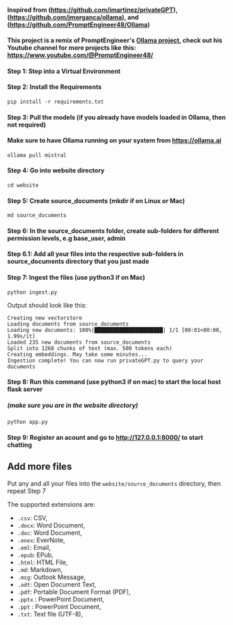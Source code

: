 #### Inspired from (https://github.com/imartinez/privateGPT), (https://github.com/jmorganca/ollama), and (https://github.com/PromptEngineer48/Ollama)

#### This project is a remix of PromptEngineer's [Ollama project](https://github.com/PromptEngineer48/Ollama), check out his Youtube channel for more projects like this: https://www.youtube.com/@PromptEngineer48/


#### Step 1: Step into a Virtual Environment

#### Step 2: Install the Requirements
```
pip install -r requirements.txt
```

#### Step 3: Pull the models (if you already have models loaded in Ollama, then not required)
#### Make sure to have Ollama running on your system from https://ollama.ai
```
ollama pull mistral
```

#### Step 4: Go into website directory
```commandline
cd website
```

#### Step 5: Create source_documents (mkdir if on Linux or Mac)
```commandline
md source_documents
```

#### Step 6: In the source_documents folder, create sub-folders for different permission levels, e.g base_user, admin

#### Step 6.1: Add all your files into the respective sub-folders in source_documents directory that you just made


#### Step 7: Ingest the files (use python3 if on Mac)
```
python ingest.py
```

Output should look like this:
```shell
Creating new vectorstore
Loading documents from source_documents
Loading new documents: 100%|██████████████████████| 1/1 [00:01<00:00,  1.99s/it]
Loaded 235 new documents from source_documents
Split into 1268 chunks of text (max. 500 tokens each)
Creating embeddings. May take some minutes...
Ingestion complete! You can now run privateGPT.py to query your documents
```

#### Step 8: Run this command (use python3 if on mac) to start the local host flask server
##### (make sure you are in the website directory)
```
python app.py
```

#### Step 9: Register an acount and go to http://127.0.0.1:8000/ to start chatting

## Add more files

Put any and all your files into the `website/source_documents` directory, then repeat Step 7

The supported extensions are:

- `.csv`: CSV,
- `.docx`: Word Document,
- `.doc`: Word Document,
- `.enex`: EverNote,
- `.eml`: Email,
- `.epub`: EPub,
- `.html`: HTML File,
- `.md`: Markdown,
- `.msg`: Outlook Message,
- `.odt`: Open Document Text,
- `.pdf`: Portable Document Format (PDF),
- `.pptx` : PowerPoint Document,
- `.ppt` : PowerPoint Document,
- `.txt`: Text file (UTF-8),

